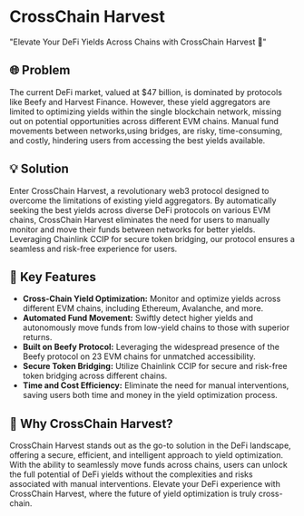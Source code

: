 # CrossChain Harvest
"Elevate Your DeFi Yields Across Chains with CrossChain Harvest 🚀"

## 🌐 Problem
The current DeFi market, valued at $47 billion, is dominated by protocols like Beefy and Harvest Finance. However, these yield aggregators are limited to optimizing yields within the single blockchain network, missing out on potential opportunities across different EVM chains. Manual fund movements between networks,using bridges, are risky, time-consuming, and costly, hindering users from accessing the best yields available.

## 💡 Solution
Enter CrossChain Harvest, a revolutionary web3 protocol designed to overcome the limitations of existing yield aggregators. By automatically seeking the best yields across diverse DeFi protocols on various EVM chains, CrossChain Harvest eliminates the need for users to manually monitor and move their funds between networks for better yields. Leveraging Chainlink CCIP for secure token bridging, our protocol ensures a seamless and risk-free experience for users.

## 🚀 Key Features
- **Cross-Chain Yield Optimization:** Monitor and optimize yields across different EVM chains, including Ethereum, Avalanche, and more.
- **Automated Fund Movement:** Swiftly detect higher yields and autonomously move funds from low-yield chains to those with superior returns.
- **Built on Beefy Protocol:** Leveraging the widespread presence of the Beefy protocol on 23 EVM chains for unmatched accessibility.
- **Secure Token Bridging:** Utilize Chainlink CCIP for secure and risk-free token bridging across different chains.
- **Time and Cost Efficiency:** Eliminate the need for manual interventions, saving users both time and money in the yield optimization process.

## 🌈 Why CrossChain Harvest?
CrossChain Harvest stands out as the go-to solution in the DeFi landscape, offering a secure, efficient, and intelligent approach to yield optimization. With the ability to seamlessly move funds across chains, users can unlock the full potential of DeFi yields without the complexities and risks associated with manual interventions. Elevate your DeFi experience with CrossChain Harvest, where the future of yield optimization is truly cross-chain.